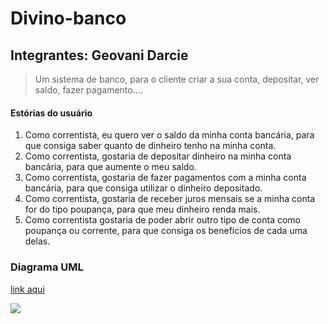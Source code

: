 # Divino-banco


## Integrantes: Geovani Darcie

> Um sistema de banco, para o cliente criar a sua conta, depositar, ver saldo, fazer pagamento....


#### Estórias do usuário
1. Como correntista, eu quero ver o saldo da minha conta bancária, para que consiga saber quanto de dinheiro tenho na minha conta.
2. Como correntista, gostaria de depositar dinheiro na minha conta bancária, para que aumente o meu saldo.
3. Como correntista, gostaria de fazer pagamentos com a minha conta bancária, para que consiga utilizar o dinheiro depositado.
4. Como correntista, gostaria de receber juros mensais se a minha conta for do tipo poupança, para que meu dinheiro renda mais.
5. Como correntista gostaria de poder abrir outro tipo de conta como poupança ou corrente, para que consiga os benefícios de cada uma delas.


### Diagrama UML

[link aqui](https://github.com/GeovaniDarcie/Divino-banco/blob/master/UML.PNG)

![](https://i.imgur.com/elCR1K2.png)

